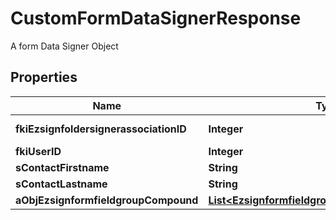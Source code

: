 

# CustomFormDataSignerResponse

A form Data Signer Object

## Properties

Name | Type | Description | Notes
------------ | ------------- | ------------- | -------------
**fkiEzsignfoldersignerassociationID** | **Integer** | The unique ID of the Ezsignfoldersignerassociation | 
**fkiUserID** | **Integer** | The unique ID of the User |  [optional]
**sContactFirstname** | **String** | The First name of the contact | 
**sContactLastname** | **String** | The Last name of the contact | 
**aObjEzsignformfieldgroupCompound** | [**List&lt;EzsignformfieldgroupResponseCompound&gt;**](EzsignformfieldgroupResponseCompound.md) |  | 



